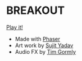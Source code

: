 # BREAKOUT

[Play it!](http://phaser-breakout.herokuapp.com/)

* Made with [Phaser](http://phaser.io/)
* Art work by [Sujit Yadav](http://www.unluckystudio.com)
* Audio FX by [Tim Gormly](https://www.freesound.org/people/timgormly/)